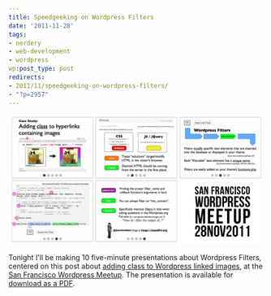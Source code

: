 ```yaml
---
title: Speedgeeking on Wordpress Filters
date: '2011-11-28'
tags:
- nerdery
- web-development
- wordpress
wp:post_type: post
redirects:
- 2011/11/speedgeeking-on-wordpress-filters/
- "?p=2957"
---
```


![](/uploads/2011-11/Wordpress-Filters-Presentation-600x305.png "Wordpress Filters Presentation")

Tonight I'll be making 10 five-minute presentations about Wordpress Filters, centered on this post about [adding class to Wordpress linked images](http://www.island94.org/2011/01/adding-class-to-wordpress-linked-images/), at the [ San Francisco Wordpress Meetup](http://www.meetup.com/wordpress-sf/events/40941622/). The presentation is available for [download as a PDF](/uploads/2011-11/Wordpress-Filters-Speedgeeking-Ben-Sheldon.pdf).
